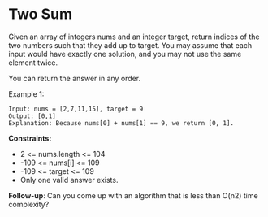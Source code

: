 # **Two Sum**

Given an array of integers nums and an integer target, return indices of the two numbers such that they add up to target.
You may assume that each input would have exactly one solution, and you may not use the same element twice.


You can return the answer in any order.

Example 1:
```
Input: nums = [2,7,11,15], target = 9
Output: [0,1]
Explanation: Because nums[0] + nums[1] == 9, we return [0, 1].
```

**Constraints:**
- 2 <= nums.length <= 104
- -109 <= nums[i] <= 109
- -109 <= target <= 109
- Only one valid answer exists.

**Follow-up**: Can you come up with an algorithm that is less than O(n2) time complexity?